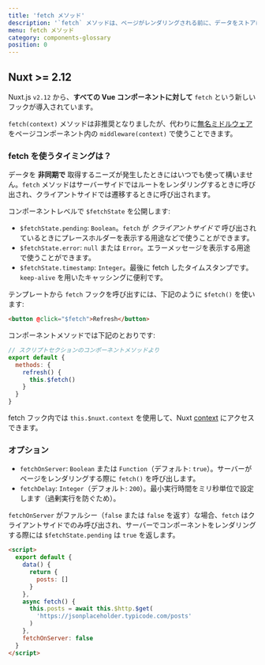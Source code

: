 ```yaml
---
title: 'fetch メソッド'
description: '`fetch` メソッドは、ページがレンダリングされる前に、データをストアに入れるために使われます。コンポーネントのデータをセットしないという点を除いては `asyncData`メソッドとよく似ています。'
menu: fetch メソッド
category: components-glossary
position: 0
---
```


## Nuxt >= 2.12

Nuxt.js `v2.12` から、**すべての Vue コンポーネントに対して** `fetch` という新しいフックが導入されています。

<base-alert>

`fetch(context)` メソッドは非推奨となりましたが、代わりに[無名ミドルウェア](/docs/2.x/components-glossary/pages-middleware#無名ミドルウェア)をページコンポーネント内の `middleware(context)` で使うことできます。

</base-alert>

### fetch を使うタイミングは？

データを **非同期で** 取得するニーズが発生したときにはいつでも使って構いません。`fetch` メソッドはサーバーサイドではルートをレンダリングするときに呼び出され、クライアントサイドでは遷移するときに呼び出されます。

コンポーネントレベルで `$fetchState` を公開します:

- `$fetchState.pending`: `Boolean`。`fetch` が _クライアントサイドで_ 呼び出されているときにプレースホルダーを表示する用途などで使うことができます。
- `$fetchState.error`: `null` または `Error`。エラーメッセージを表示する用途で使うことができます。
- `$fetchState.timestamp`: `Integer`。最後に fetch したタイムスタンプです。`keep-alive` を用いたキャッシングに便利です。

テンプレートから `fetch` フックを呼び出すには、下記のように `$fetch()` を使います:

```html
<button @click="$fetch">Refresh</button>
```

コンポーネントメソッドでは下記のとおりです:

```javascript
// スクリプトセクションのコンポーネントメソッドより
export default {
  methods: {
    refresh() {
      this.$fetch()
    }
  }
}
```

fetch フック内では `this.$nuxt.context` を使用して、Nuxt [context](/docs/2.x/x/internals-glossary/context) にアクセスできます。

### オプション

- `fetchOnServer`: `Boolean` または `Function`（デフォルト: `true`）。サーバーがページをレンダリングする際に `fetch()` を呼び出します。
- `fetchDelay`: `Integer`（デフォルト: `200`）。最小実行時間をミリ秒単位で設定します（過剰実行を防ぐため）。

<div class="Alert Alert--green">

`fetchOnServer` がファルシー（`false` または `false` を返す）な場合、`fetch` はクライアントサイドでのみ呼び出され、サーバーでコンポーネントをレンダリングする際には `$fetchState.pending` は `true` を返します。

</div>

```html
<script>
  export default {
    data() {
      return {
        posts: []
      }
    },
    async fetch() {
      this.posts = await this.$http.$get(
        'https://jsonplaceholder.typicode.com/posts'
      )
    },
    fetchOnServer: false
  }
</script>
```
